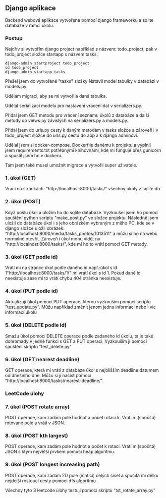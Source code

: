 ## Django aplikace

Backend webová aplikace vytvořená pomocí django frameworku a sqlite databáze v rámci úkolu.

### Postup

Nejdřív si vytvořím django project například s názvem: todo_project, pak v todo_project složce startapp s názvem tasks.
```shell
django-admin startproject todo_project
cd todo_project
django-admin startapp tasks
```
Přešel jsem do vytvořené "tasks" složky Natavil model tabulky v databázi v models.py.

Udělám migraci, aby se mi vytvořila daná tabulka.

Udělal serializaci modelu pro nastavení vracení dat v serializers.py.

Přidal jsem GET metodu pro vrácení seznamu úkolů z databáze a další metody do views.py závislých na serializers.py a models.py.

Přidal jsem do urls.py cesty k daným metodám v tasks složce a zároveň i v todo_project složce do urls.py cestu do app a k django adminovi.

Udělal jsem si docker-compose, Dockerfile danému k projektu a vyplnil jsem requirements.txt potřebnými knihovnami, kde mi funguje přes gunicorn a spustil jsem ho v dockeru.

Tam jsem také musel umožnit migrace a vytvořil super uživatele.



### 1. úkol (GET)
Vrací na stránkách: "http://localhost:8000/tasks/" všechny úkoly z sqlite db.

### 2. úkol (POST)
Když pošlu úkol a uložím ho do sqlite databáze.
Vyzkoušel jsem ho pomocí spuštění python scriptu "make_post.py" ve složce projektu.
Následně jsem uložil do databáze úkol i s jeho obrázkém vybraným z měho PC, kde se v django složce uložil obrázek: "http://localhost:8000/media/tasks_photos/1013511" a můžu si ho na webu normálně otevřít. Zároveň i úkol mohu vidět na "http://localhost:8000/tasks/", kde mi ho to vrátí pomocí GET metody.

### 3. úkol (GET podle id)
Vrátí mi na stránce úkol podle daného id např.:úkol s id 1"http://localhost:8000/tasks/1/" mi vrátí úkol s id 1. Pokud dané id neexistuje zase mi to vrátí chybu 404 stránka neexistuje.

### 4. úkol (PUT podle id)
Aktualizuji úkol pomocí PUT operace, kterou vyzkouším pomocí scriptu "test_update.py". Můžu například změnit jenom jednu informaci nebo i víc informací úkolu

### 5. úkol (DELETE podle id)
Smažu úkol pomocí DELETE operace podle zadaného id úkolu, ta je také dohromady v jedné funkci s GET a PUT operací. Vyzkouším jí pomocí spuštění skriptu "test_delete.py"

### 6. úkol (GET nearest deadline)
GET operace, která mi vrátí z databáze úkol s nejblišším deadline datumem od dnešního dne. Můžu si ji načíst pomocí "http://localhost:8000/tasks/nearest-deadline/".

### LeetCode úlohy

### 7. úkol (POST rotate array)
POST operace, kam zadám pole hodnot a počet rotací k. Vrátí mi(spočítá) rotované pole a vrátí v JSON.

### 8. úkol (POST kth largest)
POST operace, kam zadám pole hodnot a počet k rotací. Vrátí mi(spočítá) JSON s ktým největší prvkem pomocí heap algoritmu.

### 9. úkol (POST longest increasing path)
POST operace, kam zadám 2D pole (matici) celých čísel a spočítá mi délku nejdelší rostoucí cesty pomocí dfs algoritmu

Všechny tyto 3 leetcode úlohy testuji pomocí skriptu "tst_rotate_array.py"
